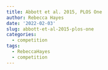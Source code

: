 ```yaml
---
title: Abbott et al. 2015, PLOS One
author: Rebecca Hayes
date: '2022-02-03'
slug: abbott-et-al-2015-plos-one
categories:
  - competition
tags:
  - RebeccaHayes
  - competition
---
```

